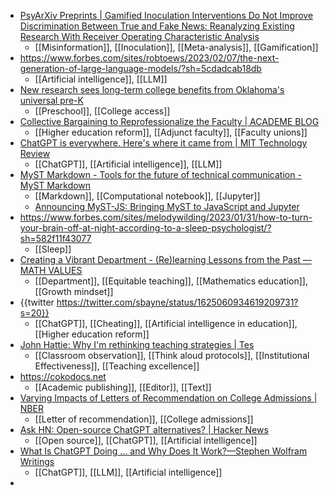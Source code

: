 - [PsyArXiv Preprints | Gamified Inoculation Interventions Do Not Improve Discrimination Between True and Fake News: Reanalyzing Existing Research With Receiver Operating Characteristic Analysis](https://psyarxiv.com/4bgkd/)
	- [[Misinformation]], [[Inoculation]], [[Meta-analysis]], [[Gamification]]
- https://www.forbes.com/sites/robtoews/2023/02/07/the-next-generation-of-large-language-models/?sh=5cdadcab18db
	- [[Artificial intelligence]], [[LLM]]
- [New research sees long-term college benefits from Oklahoma's universal pre-K](https://www.kqed.org/mindshift/60955/new-research-sees-long-term-college-benefits-from-oklahomas-universal-pre-k)
	- [[Preschool]], [[College access]]
- [Collective Bargaining to Reprofessionalize the Faculty | ACADEME BLOG](https://academeblog.org/2023/02/13/collective-bargaining-to-reprofessionalize-the-faculty/)
	- [[Higher education reform]], [[Adjunct faculty]], [[Faculty unions]]
- [ChatGPT is everywhere. Here's where it came from | MIT Technology Review](https://www.technologyreview.com/2023/02/08/1068068/chatgpt-is-everywhere-heres-where-it-came-from/)
	- [[ChatGPT]], [[Artificial intelligence]], [[LLM]]
- [MyST Markdown - Tools for the future of technical communication - MyST Markdown](https://myst-tools.org/)
	- [[Markdown]], [[Computational notebook]], [[Jupyter]]
	- [Announcing MyST-JS: Bringing MyST to JavaScript and Jupyter](https://executablebooks.org/en/latest/blog/2023/announce-mystjs/)
- https://www.forbes.com/sites/melodywilding/2023/01/31/how-to-turn-your-brain-off-at-night-according-to-a-sleep-psychologist/?sh=582f11f43077
	- [[Sleep]]
- [Creating a Vibrant Department - (Re)learning Lessons from the Past — MATH VALUES](https://www.mathvalues.org/masterblog/creating-a-vibrant-department-relearning-lessons-from-the-past)
	- [[Department]], [[Equitable teaching]], [[Mathematics education]], [[Growth mindset]]
- {{twitter https://twitter.com/sbayne/status/1625060934619209731?s=20}}
	- [[ChatGPT]], [[Cheating]], [[Artificial intelligence in education]], [[Higher education reform]]
- [John Hattie: Why I'm rethinking teaching strategies | Tes](https://www.tes.com/magazine/teaching-learning/general/john-hattie-visible-learning-teaching-strategies-dont-make-you-expert)
	- [[Classroom observation]], [[Think aloud protocols]], [[Institutional Effectiveness]], [[Teaching excellence]]
- https://cokodocs.net
	- [[Academic publishing]], [[Editor]], [[Text]]
- [Varying Impacts of Letters of Recommendation on College Admissions | NBER](https://www.nber.org/papers/w30940)
	- [[Letter of recommendation]], [[College admissions]]
- [Ask HN: Open-source ChatGPT alternatives? | Hacker News](https://news.ycombinator.com/item?id=34795886)
	- [[Open source]], [[ChatGPT]], [[Artificial intelligence]]
- [What Is ChatGPT Doing … and Why Does It Work?—Stephen Wolfram Writings](https://writings.stephenwolfram.com/2023/02/what-is-chatgpt-doing-and-why-does-it-work/)
	- [[ChatGPT]], [[LLM]], [[Artificial intelligence]]
-